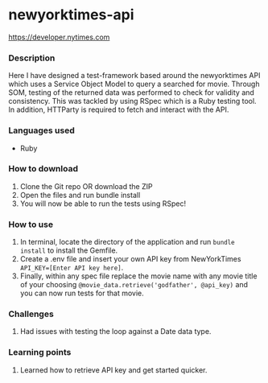 # newyorktimes-api
https://developer.nytimes.com

### Description
Here I have designed a test-framework based around the newyorktimes API which uses a Service Object Model to query a searched for movie. Through SOM, testing of the returned data was performed to check for validity and consistency. This was tackled by using RSpec which is a Ruby testing tool. In addition, HTTParty is required to fetch and interact with the API. 

### Languages used
* Ruby

### How to download
1. Clone the Git repo OR download the ZIP
2. Open the files and run bundle install 
3. You will now be able to run the tests using RSpec!

### How to use
1. In terminal, locate the directory of the application and run ```bundle install``` to install the Gemfile. 
2. Create a .env file and insert your own API key from NewYorkTimes ```API_KEY=[Enter API key here]```.
3. Finally, within any spec file replace the movie name with any movie title of your choosing ```@movie_data.retrieve('godfather', @api_key)``` and you can now run tests for that movie. 

### Challenges 
1. Had issues with testing the loop against a Date data type. 

### Learning points
1. Learned how to retrieve API key and get started quicker.
